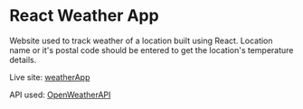 # React Weather App

Website used to track weather of a location built using React.
Location name or it's postal code should be entered to get the location's temperature details.

Live site: [weatherApp](https://react-basicweather-app.netlify.app/)

API used: [OpenWeatherAPI](https://openweathermap.org/api)
